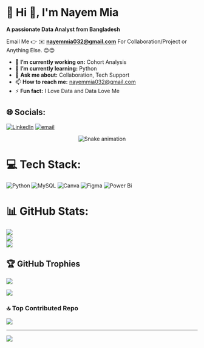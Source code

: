 # 💫 Hi 👋, I'm Nayem Mia
**A passionate Data Analyst from Bangladesh**

Email Me 👉 ✉️ **nayemmia032@gmail.com** For Collaboration/Project or Anything Else. 😊😊

- 🔭 **I’m currently working on:** Cohort Analysis
- 🌱 **I’m currently learning:** Python
- 💬 **Ask me about:** Collaboration, Tech Support
- 📫 **How to reach me:** nayemmia032@gmail.com
- ⚡ **Fun fact:** I Love Data and Data Love Me

## 🌐 Socials:
[![LinkedIn](https://img.shields.io/badge/LinkedIn-%230077B5.svg?logo=linkedin&logoColor=white)](https://linkedin.com/in/nayemmia7) [![email](https://img.shields.io/badge/Email-D14836?logo=gmail&logoColor=white)](mailto:nayemmia032@gmail.com) 

<!-- Snake Game Repo View -->

<div align="center">
  <img src="https://profile-readme-generator.com/assets/snake.svg" alt="Snake animation" />
</div>

# 💻 Tech Stack:
![Python](https://img.shields.io/badge/python-3670A0?style=for-the-badge&logo=python&logoColor=ffdd54) ![MySQL](https://img.shields.io/badge/mysql-4479A1.svg?style=for-the-badge&logo=mysql&logoColor=white) ![Canva](https://img.shields.io/badge/Canva-%2300C4CC.svg?style=for-the-badge&logo=Canva&logoColor=white) ![Figma](https://img.shields.io/badge/figma-%23F24E1E.svg?style=for-the-badge&logo=figma&logoColor=white) ![Power Bi](https://img.shields.io/badge/power_bi-F2C811?style=for-the-badge&logo=powerbi&logoColor=black)
# 📊 GitHub Stats:
![](https://github-readme-stats.vercel.app/api?username=NayemWorks&theme=dark&hide_border=false&include_all_commits=true&count_private=false)<br/>
![](https://nirzak-streak-stats.vercel.app/?user=NayemWorks&theme=dark&hide_border=false)<br/>
![](https://github-readme-stats.vercel.app/api/top-langs/?username=NayemWorks&theme=dark&hide_border=false&include_all_commits=true&count_private=false&layout=compact)

## 🏆 GitHub Trophies
![](https://github-profile-trophy.vercel.app/?username=NayemWorks&theme=radical&no-frame=false&no-bg=true&margin-w=4)

![](https://quotes-github-readme.vercel.app/api?type=horizontal&theme=radical)

### 🔝 Top Contributed Repo
![](https://github-contributor-stats.vercel.app/api?username=NayemWorks&limit=5&theme=dark&combine_all_yearly_contributions=true)

---
[![](https://visitcount.itsvg.in/api?id=NayemWorks&icon=0&color=0)](https://visitcount.itsvg.in)

<!-- Proudly created with GPRM ( https://gprm.itsvg.in ) -->
